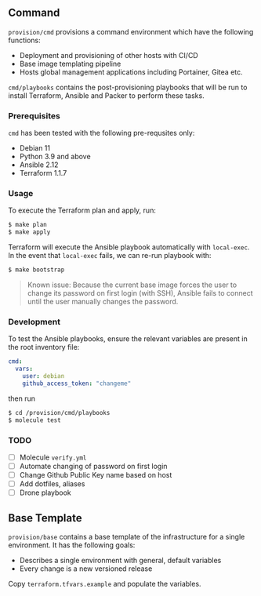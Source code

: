 ## Command

`provision/cmd` provisions a command environment which have the following
functions:
- Deployment and provisioning of other hosts with CI/CD
- Base image templating pipeline
- Hosts global management applications including Portainer, Gitea etc.

`cmd/playbooks` contains the post-provisioning playbooks that will be run
to install Terraform, Ansible and Packer to perform these tasks.

### Prerequisites
`cmd` has been tested with the following pre-requsites only:
- Debian 11
- Python 3.9 and above
- Ansible 2.12
- Terraform 1.1.7

### Usage
To execute the Terraform plan and apply, run:

```bash
$ make plan
$ make apply
```

Terraform will execute the Ansible playbook automatically with `local-exec`. In
the event that `local-exec` fails, we can re-run playbook with:

```bash
$ make bootstrap
```

>Known issue: Because the current base image forces the user to change its
>password on first login (with SSH), Ansible fails to connect until the user
>manually changes the password.

### Development
To test the Ansible playbooks, ensure the relevant variables are present in the
root inventory file:

```yaml
cmd:
  vars:
	user: debian
	github_access_token: "changeme"
```

then run

```bash
$ cd /provision/cmd/playbooks
$ molecule test
```

### TODO
- [ ] Molecule `verify.yml`
- [ ] Automate changing of password on first login
- [ ] Change Github Public Key name based on host
- [ ] Add dotfiles, aliases
- [ ] Drone playbook

## Base Template

`provision/base` contains a base template of the infrastructure for a single
environment. It has the following goals:
- Describes a single environment with general, default variables
- Every change is a new versioned release

Copy `terraform.tfvars.example` and populate the variables.
